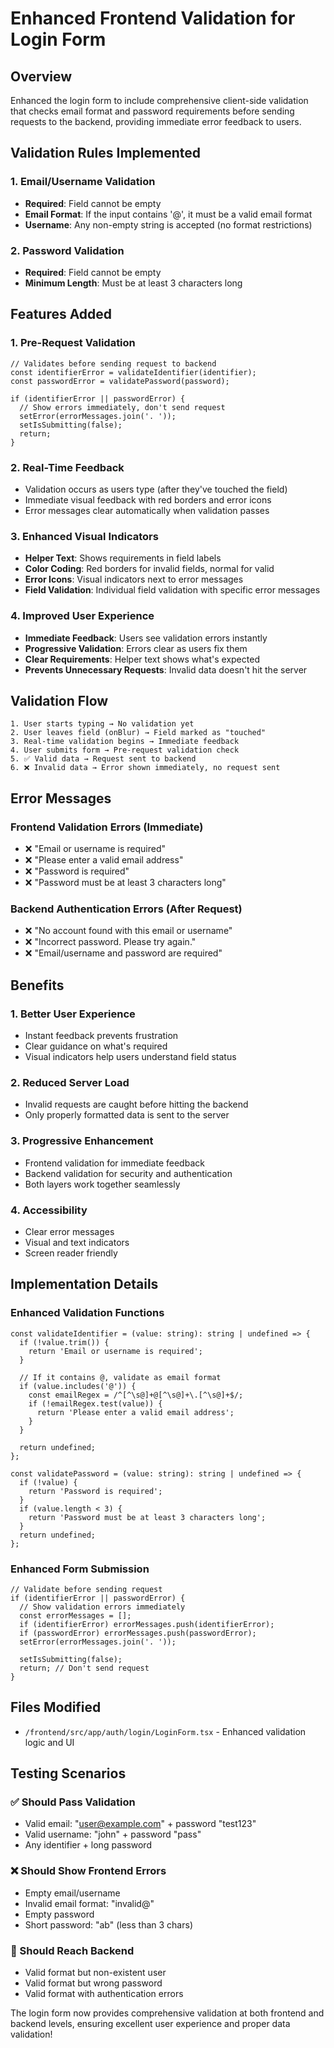 # Enhanced Frontend Validation for Login Form

## Overview
Enhanced the login form to include comprehensive client-side validation that checks email format and password requirements before sending requests to the backend, providing immediate error feedback to users.

## Validation Rules Implemented

### 1. Email/Username Validation
- **Required**: Field cannot be empty
- **Email Format**: If the input contains '@', it must be a valid email format
- **Username**: Any non-empty string is accepted (no format restrictions)

### 2. Password Validation
- **Required**: Field cannot be empty
- **Minimum Length**: Must be at least 3 characters long

## Features Added

### 1. **Pre-Request Validation**
```tsx
// Validates before sending request to backend
const identifierError = validateIdentifier(identifier);
const passwordError = validatePassword(password);

if (identifierError || passwordError) {
  // Show errors immediately, don't send request
  setError(errorMessages.join('. '));
  setIsSubmitting(false);
  return;
}
```

### 2. **Real-Time Feedback**
- Validation occurs as users type (after they've touched the field)
- Immediate visual feedback with red borders and error icons
- Error messages clear automatically when validation passes

### 3. **Enhanced Visual Indicators**
- **Helper Text**: Shows requirements in field labels
- **Color Coding**: Red borders for invalid fields, normal for valid
- **Error Icons**: Visual indicators next to error messages
- **Field Validation**: Individual field validation with specific error messages

### 4. **Improved User Experience**
- **Immediate Feedback**: Users see validation errors instantly
- **Progressive Validation**: Errors clear as users fix them
- **Clear Requirements**: Helper text shows what's expected
- **Prevents Unnecessary Requests**: Invalid data doesn't hit the server

## Validation Flow

```
1. User starts typing → No validation yet
2. User leaves field (onBlur) → Field marked as "touched"
3. Real-time validation begins → Immediate feedback
4. User submits form → Pre-request validation check
5. ✅ Valid data → Request sent to backend
6. ❌ Invalid data → Error shown immediately, no request sent
```

## Error Messages

### Frontend Validation Errors (Immediate)
- ❌ "Email or username is required"
- ❌ "Please enter a valid email address" 
- ❌ "Password is required"
- ❌ "Password must be at least 3 characters long"

### Backend Authentication Errors (After Request)
- ❌ "No account found with this email or username"
- ❌ "Incorrect password. Please try again."
- ❌ "Email/username and password are required"

## Benefits

### 1. **Better User Experience**
- Instant feedback prevents frustration
- Clear guidance on what's required
- Visual indicators help users understand field status

### 2. **Reduced Server Load**
- Invalid requests are caught before hitting the backend
- Only properly formatted data is sent to the server

### 3. **Progressive Enhancement**
- Frontend validation for immediate feedback
- Backend validation for security and authentication
- Both layers work together seamlessly

### 4. **Accessibility**
- Clear error messages
- Visual and text indicators
- Screen reader friendly

## Implementation Details

### Enhanced Validation Functions
```tsx
const validateIdentifier = (value: string): string | undefined => {
  if (!value.trim()) {
    return 'Email or username is required';
  }
  
  // If it contains @, validate as email format
  if (value.includes('@')) {
    const emailRegex = /^[^\s@]+@[^\s@]+\.[^\s@]+$/;
    if (!emailRegex.test(value)) {
      return 'Please enter a valid email address';
    }
  }
  
  return undefined;
};

const validatePassword = (value: string): string | undefined => {
  if (!value) {
    return 'Password is required';
  }
  if (value.length < 3) {
    return 'Password must be at least 3 characters long';
  }
  return undefined;
};
```

### Enhanced Form Submission
```tsx
// Validate before sending request
if (identifierError || passwordError) {
  // Show validation errors immediately
  const errorMessages = [];
  if (identifierError) errorMessages.push(identifierError);
  if (passwordError) errorMessages.push(passwordError);
  setError(errorMessages.join('. '));
  
  setIsSubmitting(false);
  return; // Don't send request
}
```

## Files Modified
- `/frontend/src/app/auth/login/LoginForm.tsx` - Enhanced validation logic and UI

## Testing Scenarios

### ✅ Should Pass Validation
- Valid email: "user@example.com" + password "test123"
- Valid username: "john" + password "pass"
- Any identifier + long password

### ❌ Should Show Frontend Errors
- Empty email/username
- Invalid email format: "invalid@"
- Empty password
- Short password: "ab" (less than 3 chars)

### 🔄 Should Reach Backend
- Valid format but non-existent user
- Valid format but wrong password
- Valid format with authentication errors

The login form now provides comprehensive validation at both frontend and backend levels, ensuring excellent user experience and proper data validation!